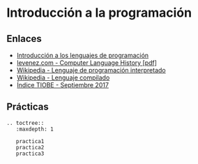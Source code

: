 # Introducción a la programación

## Enlaces

* [Introducción a los lenguajes de programación](http://slides.com/josedomingomunoz/lenguajes#/)
* [levenez.com - Computer Language History [pdf]](https://www.levenez.com/lang/lang.pdf)
* [Wikipedia - Lenguaje de programación interpretado](http://es.wikipedia.org/wiki/Lenguaje_de_programaci%C3%B3n_interpretado)
* [Wikipedia - Lenguaje compilado](http://es.wikipedia.org/wiki/Lenguaje_compilado)
* [Índice TIOBE - Septiembre 2017](https://www.tiobe.com/tiobe-index/)

## Prácticas

```eval_rst
.. toctree::
   :maxdepth: 1

   practica1
   practica2
   practica3
```